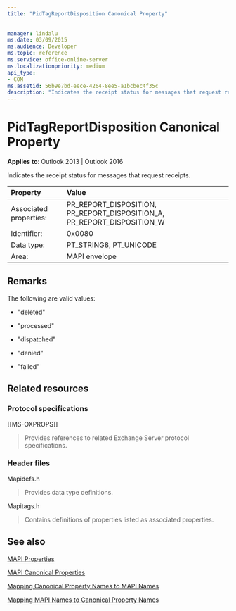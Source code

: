 ```yaml
---
title: "PidTagReportDisposition Canonical Property"
 
 
manager: lindalu
ms.date: 03/09/2015
ms.audience: Developer
ms.topic: reference
ms.service: office-online-server
ms.localizationpriority: medium
api_type:
- COM
ms.assetid: 56b9e7bd-eece-4264-8ee5-a1bcbec4f35c
description: "Indicates the receipt status for messages that request receipts for Outlook 2013 or Outlook 2016."
---
```


# PidTagReportDisposition Canonical Property

  
  
**Applies to**: Outlook 2013 | Outlook 2016 
  
Indicates the receipt status for messages that request receipts. 
  
|Property |Value |
|:-----|:-----|
|Associated properties:  <br/> |PR_REPORT_DISPOSITION, PR_REPORT_DISPOSITION_A, PR_REPORT_DISPOSITION_W  <br/> |
|Identifier:  <br/> |0x0080  <br/> |
|Data type:  <br/> |PT_STRING8, PT_UNICODE  <br/> |
|Area:  <br/> |MAPI envelope  <br/> |
   
## Remarks

The following are valid values:
  
- "deleted"
    
- "processed"
    
- "dispatched"
    
- "denied"
    
- "failed"
    
## Related resources

### Protocol specifications

[[MS-OXPROPS]] 
  
> Provides references to related Exchange Server protocol specifications.
    
### Header files

Mapidefs.h
  
> Provides data type definitions.
    
Mapitags.h
  
> Contains definitions of properties listed as associated properties.
    
## See also



[MAPI Properties](mapi-properties.md)
  
[MAPI Canonical Properties](mapi-canonical-properties.md)
  
[Mapping Canonical Property Names to MAPI Names](mapping-canonical-property-names-to-mapi-names.md)
  
[Mapping MAPI Names to Canonical Property Names](mapping-mapi-names-to-canonical-property-names.md)

